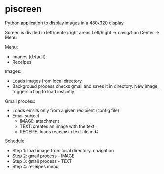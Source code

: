 # piscreen

Python application to display images in a 480x320 display

Screen is divided in left/center/right areas
Left/Right -> navigation
Center -> Menu

Menu:
- Images (default)
- Receipes


Images:
- Loads images from local directory
- Background process checks gmail and saves it in directory. New image, triggers a flag to load instantly


Gmail process:
- Loads emails only from a given recipient (config file)
- Email subject
    - IMAGE: attachment
    - TEXT: creates an image with the text
    - RECEIPE: loads receipe in text file md4 

Schedule
- Step 1: load image from local directory, navigation
- Step 2: gmail process - IMAGE
- Step 3: gmail process - TEXT
- Step 4: receipes menu


